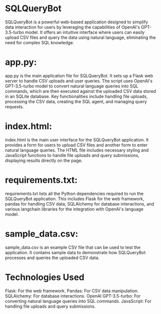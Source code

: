 # SQLQueryBot
SQLQueryBot is a powerful web-based application designed to simplify data interaction for users by leveraging the capabilities of OpenAI's GPT-3.5-turbo model. It offers an intuitive interface where users can easily upload CSV files and query the data using natural language, eliminating the need for complex SQL knowledge. 
# app.py:
app.py is the main application file for SQLQueryBot. It sets up a Flask web server to handle CSV uploads and user queries. The script uses OpenAI's GPT-3.5-turbo model to convert natural language queries into SQL commands, which are then executed against the uploaded CSV data stored in an SQLite database. Key functionalities include handling file uploads, processing the CSV data, creating the SQL agent, and managing query requests.
# index.html:
index.html is the main user interface for the SQLQueryBot application. It provides a form for users to upload CSV files and another form to enter natural language queries. The HTML file includes necessary styling and JavaScript functions to handle file uploads and query submissions, displaying results directly on the page.
# requirements.txt:
requirements.txt lists all the Python dependencies required to run the SQLQueryBot application. This includes Flask for the web framework, pandas for handling CSV data, SQLAlchemy for database interactions, and various langchain libraries for the integration with OpenAI's language model.
# sample_data.csv:
sample_data.csv is an example CSV file that can be used to test the application. It contains sample data to demonstrate how SQLQueryBot processes and queries the uploaded CSV data.
# Technologies Used
Flask: For the web framework.
Pandas: For CSV data manipulation.
SQLAlchemy: For database interactions.
OpenAI GPT-3.5-turbo: For converting natural language queries into SQL commands.
JavaScript: For handling file uploads and query submissions.
